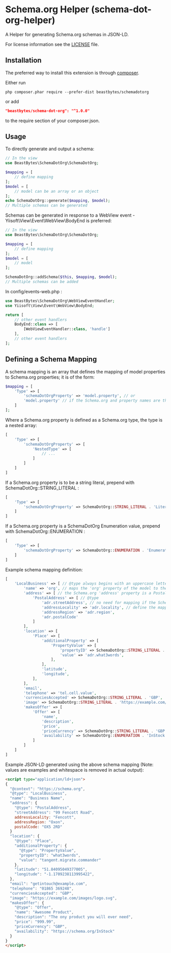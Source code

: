 # Schema.org Helper (schema-dot-org-helper)
A Helper for generating Schema.org schemas in JSON-LD.

For license information see the [LICENSE](LICENSE.md) file.

## Installation

The preferred way to install this extension is through [composer](http://getcomposer.org/download/).

Either run

```
php composer.phar require --prefer-dist beastbytes/schemadotorg
```

or add

```json
"beastbytes/schema-dot-org": "^1.0.0"
```

to the require section of your composer.json.

## Usage
To directly generate and output a schema:
```php
// In the view
use BeastBytes\SchemaDotOrg\SchemaDotOrg;

$mapping = [
    // define mapping
];
$model = [
    // model can be an array or an object
];
echo SchemaDotOrg::generate($mapping, $model);
// Multiple schemas can be generated
```

Schemas can be generated in response to a WebView event - Yiisoft\View\Event\WebView\BodyEnd is preferred:
```php
// In the view
use BeastBytes\SchemaDotOrg\SchemaDotOrg;

$mapping = [
    // define mapping
];
$model = [
    // model
];

SchemaDotOrg::addSchema($this, $mapping, $model);
// Multiple schemas can be added 
```

In config/events-web.php :

```php
use BeastBytes\SchemaDotOrg\WebViewEventHandler;
use Yiisoft\View\Event\WebView\BodyEnd;

return [
    // other event handlers
    BodyEnd::class => [
        [WebViewEventHandler::class, 'handle']
    ],
    // other event handlers
];
```
## Defining a Schema Mapping
A schema mapping is an array that defines the mapping of model properties to Schema.org properties; it is of the form:
```php
$mapping = [
    'Type' => [
        'schemaDotOrgProperty' => 'model.property', // or
        'model.property' // if the Schema.org and property names are the same
    ]
];
```

Where a Schema.org property is defined as a Schema.org type, the type is a nested array:
```php
[
    'Type' => [
        'schemaDotOrgProperty' => [
            'NestedType' => [
                // ...
            ]
        ]
    ]
]
```

If a Schema.org property is to be a string literal, prepend with SchemaDotOrg::STRING_LITERAL :
```php
[
    'Type' => [
        'schemaDotOrgProperty' => SchemaDotOrg::STRING_LITERAL . 'Literal value'
    ]
]
```

If a Schema.org property is a SchemaDotOrg Enumeration value, prepend with SchemaDotOrg::ENUMERATION :
```php
[
    'Type' => [
        'schemaDotOrgProperty' => SchemaDotOrg::ENUMERATION . 'EnumerationName'
    ]
]
```

Example schema mapping definition:
```php
[
    'LocalBusiness' => [ // @type always begins with an uppercase letter
        'name' => 'org', // maps the 'org' property of the model to the Schema.org 'name' property
        'address' => [ // the Schema.org 'address' property is a PostalAddress type
            'PostalAddress' => [ // @type
                'adr.streetAddress', // no need for mapping if the Schema.org and model property names are the same
                'addressLocality' => 'adr.locality', // define the mapping if different property names 
                'addressRegion' => 'adr.region',
                'adr.postalCode'
            ]
        ],
        'location' => [
            'Place' => [
                'additionalProperty' => [
                    'PropertyValue' => [
                        'propertyID' => SchemaDotOrg::STRING_LITERAL . 'what3words',
                        'value' => 'adr.what3words',
                    ],           
                ],
                'latitude',
                'longitude',
            ],
        ],
        'email',
        'telephone' => 'tel.cell.value',
        'currenciesAccepted' => SchemaDotOrg::STRING_LITERAL . 'GBP',
        'image' => SchemaDotOrg::STRING_LITERAL . 'https://example.com/images/logo.svg',
        'makesOffer' => [
            'Offer' => [
                'name',
                'description',
                'price',
                'priceCurrency' => SchemaDotOrg::STRING_LITERAL . 'GBP',
                'availability' => SchemaDotOrg::ENUMERATION . 'InStock'
            ]
        ]
    ]
]
```

Example JSON-LD generated using the above schema mapping (Note: values are examples and whitespace is removed in actual output):
```html
<script type="application/ld+json">
{
  "@context": "https://schema.org",
  "@type": "LocalBusiness",
  "name": "Business Name",
  "address": {
    "@type": "PostalAddress",
    "streetAddress": "99 Fencott Road",
    addressLocality: "Fencott",
    addressRegion: "Oxon",
    postalCode: "OX5 2RD"    
  }
  "location": {
    "@type": "Place",
    "additionalProperty": {
      "@type": "PropertyValue",
      "propertyID": "what3words",
      "value": "tangent.migrate.commander"
    },
    "latitude": "51.84095049377005",
    "longitude": "-1.1709238113995422",
  },
  "email": "getintouch@example.com",
  "telephone": "01865 369248",
  "currenciesAccepted": "GBP",
  "image": "https://example.com/images/logo.svg",
  "makesOffer": {
    "@type": "Offer",
    "name": "Awesome Product",
    "description": "The ony product you will ever need",
    "price": "999.99",
    "priceCurrency": "GBP",
    "availability": "https://schema.org/InStock"
  }  
}
</script>
```